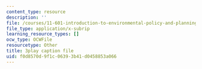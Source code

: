```yaml
---
content_type: resource
description: ''
file: /courses/11-601-introduction-to-environmental-policy-and-planning-fall-2016/f0d8570d9f1c06393b41d0458853a066_HpMRwM6tAQ.srt
file_type: application/x-subrip
learning_resource_types: []
ocw_type: OCWFile
resourcetype: Other
title: 3play caption file
uid: f0d8570d-9f1c-0639-3b41-d0458853a066
---
```

